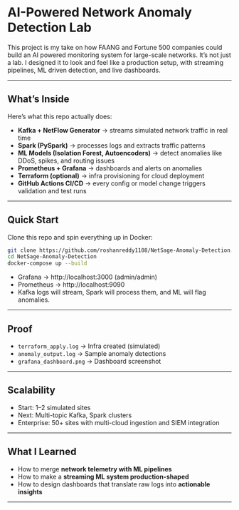 # AI-Powered Network Anomaly Detection Lab

This project is my take on how FAANG and Fortune 500 companies could build an AI powered monitoring system for large-scale networks. It’s not just a lab. I designed it to look and feel like a production setup, with streaming pipelines, ML driven detection, and live dashboards.

---

## What’s Inside

Here’s what this repo actually does:

- **Kafka + NetFlow Generator** → streams simulated network traffic in real time  
- **Spark (PySpark)** → processes logs and extracts traffic patterns  
- **ML Models (Isolation Forest, Autoencoders)** → detect anomalies like DDoS, spikes, and routing issues  
- **Prometheus + Grafana** → dashboards and alerts on anomalies  
- **Terraform (optional)** → infra provisioning for cloud deployment  
- **GitHub Actions CI/CD** → every config or model change triggers validation and test runs  

---

## Quick Start

Clone this repo and spin everything up in Docker:

```bash
git clone https://github.com/roshanreddy1108/NetSage-Anomaly-Detection.git
cd NetSage-Anomaly-Detection
docker-compose up --build
```

- Grafana → http://localhost:3000 (admin/admin)  
- Prometheus → http://localhost:9090  
- Kafka logs will stream, Spark will process them, and ML will flag anomalies.  

---

## Proof

- `terraform_apply.log` → Infra created (simulated)  
- `anomaly_output.log` → Sample anomaly detections  
- `grafana_dashboard.png` → Dashboard screenshot  

---

## Scalability

- Start: 1–2 simulated sites  
- Next: Multi-topic Kafka, Spark clusters  
- Enterprise: 50+ sites with multi-cloud ingestion and SIEM integration  

---

## What I Learned

- How to merge **network telemetry with ML pipelines**  
- How to make a **streaming ML system production-shaped**  
- How to design dashboards that translate raw logs into **actionable insights**  

---

